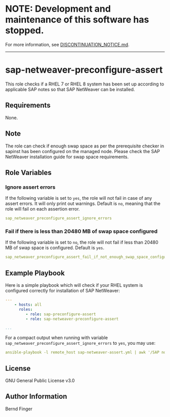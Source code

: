 # **NOTE:** Development and maintenance of this software has stopped.
For more information, see [DISCONTINUATION_NOTICE.md](DISCONTINUATION_NOTICE.md).
***

sap-netweaver-preconfigure-assert
================

This role checks if a RHEL 7 or RHEL 8 system has been set up according to applicable SAP notes so that SAP NetWeaver can be installed.

Requirements
------------

None.

Note
----

The role can check if enough swap space as per the prerequisite checker in sapinst has been configured on the managed node. Please check the SAP NetWeaver installation guide for swap space requirements.

Role Variables
--------------

### Ignore assert errors
If the following variable is set to `yes`, the role will not fail in case of any assert errors. It will only print out warnings. Default is `no`, meaning that the role will fail on each assertion error.
```yaml
sap_netweaver_preconfigure_assert_ignore_errors
```

### Fail if there is less than 20480 MB of swap space configured
If the following variable is set to `no`, the role will not fail if less than 20480 MB of swap space is configured. Default is `yes`.
```yaml
sap_netweaver_preconfigure_assert_fail_if_not_enough_swap_space_configured
```

Example Playbook
----------------

Here is a simple playbook which will check if your RHEL system is configured correctly for installation of SAP NetWeaver:

```yaml
---
    - hosts: all
      roles:
         - role: sap-preconfigure-assert
         - role: sap-netweaver-preconfigure-assert

...
```

For a compact output when running with variable `sap_netweaver_preconfigure_assert_ignore_errors` to `yes`, you may use:
```yaml
ansible-playbook -l remote_host sap-netweaver-assert.yml | awk '/SAP note/||/FAIL:/||/WARN/||/PASS:/{sub ("    \"msg\": ", ""); print}'

```

License
-------

GNU General Public License v3.0

Author Information
------------------

Bernd Finger
